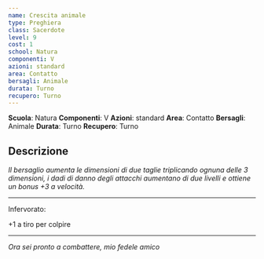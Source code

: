 ```yaml
---
name: Crescita animale
type: Preghiera
class: Sacerdote
level: 9
cost: 1
school: Natura
componenti: V
azioni: standard
area: Contatto
bersagli: Animale
durata: Turno
recupero: Turno
---
```

**Scuola**: Natura
**Componenti**: V
**Azioni**: standard
**Area**: Contatto
**Bersagli**: Animale
**Durata**: Turno
**Recupero**: Turno

**Descrizione**
-

*Il bersaglio aumenta le dimensioni di due taglie triplicando ognuna delle 3 dimensioni, i dadi di danno degli attacchi aumentano di due livelli e ottiene un bonus +3 a velocità.*

---

Infervorato:

+1 a tiro per colpire

---

*Ora sei pronto a combattere, mio fedele amico*